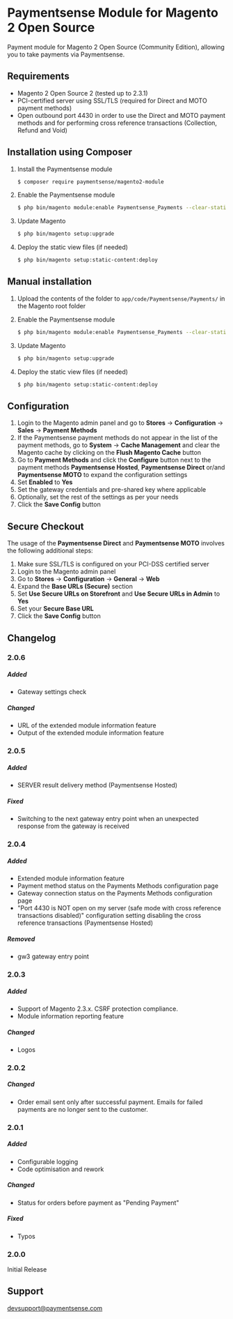 Paymentsense Module for Magento 2 Open Source
=============================================

Payment module for Magento 2 Open Source (Community Edition), allowing you to take payments via Paymentsense.

Requirements
------------

* Magento 2 Open Source 2 (tested up to 2.3.1)
* PCI-certified server using SSL/TLS (required for Direct and MOTO payment methods)
* Open outbound port 4430 in order to use the Direct and MOTO payment methods and for performing cross reference transactions (Collection, Refund and Void)

Installation using Composer
---------------------------

1. Install the Paymentsense module

    ```sh
    $ composer require paymentsense/magento2-module
    ```

2. Enable the Paymentsense module

    ```sh
    $ php bin/magento module:enable Paymentsense_Payments --clear-static-content
    ```

3. Update Magento

    ```sh
    $ php bin/magento setup:upgrade
    ```

4. Deploy the static view files (if needed)
    ```sh
    $ php bin/magento setup:static-content:deploy
    ```

Manual installation 
-------------------

1. Upload the contents of the folder to ```app/code/Paymentsense/Payments/``` in the Magento root folder

2. Enable the Paymentsense module

    ```sh
    $ php bin/magento module:enable Paymentsense_Payments --clear-static-content
    ```

3. Update Magento

    ```sh
    $ php bin/magento setup:upgrade
    ```

4. Deploy the static view files (if needed)
    ```sh
    $ php bin/magento setup:static-content:deploy
    ```

Configuration
-------------

1. Login to the Magento admin panel and go to **Stores** -> **Configuration** -> **Sales** -> **Payment Methods**
2. If the Paymentsense payment methods do not appear in the list of the payment methods, go to 
  **System** -> **Cache Management** and clear the Magento cache by clicking on the **Flush Magento Cache** button
3. Go to **Payment Methods** and click the **Configure** button next to the payment methods **Paymentsense Hosted**, 
  **Paymentsense Direct** or/and **Paymentsense MOTO** to expand the configuration settings
4. Set **Enabled** to **Yes**
5. Set the gateway credentials and pre-shared key where applicable
6. Optionally, set the rest of the settings as per your needs
7. Click the **Save Config** button

Secure Checkout
---------------

The usage of the **Paymentsense Direct** and **Paymentsense MOTO** involves the following additional steps:

1. Make sure SSL/TLS is configured on your PCI-DSS certified server
2. Login to the Magento admin panel
3. Go to **Stores** -> **Configuration** -> **General** -> **Web** 
4. Expand the **Base URLs (Secure)** section 
5. Set **Use Secure URLs on Storefront** and **Use Secure URLs in Admin** to **Yes**
6. Set your **Secure Base URL** 
7. Click the **Save Config** button

Changelog
---------

### 2.0.6
##### Added
- Gateway settings check

##### Changed
- URL of the extended module information feature
- Output of the extended module information feature


### 2.0.5
##### Added
- SERVER result delivery method (Paymentsense Hosted)

##### Fixed
- Switching to the next gateway entry point when an unexpected response from the gateway is received


### 2.0.4
##### Added
- Extended module information feature
- Payment method status on the Payments Methods configuration page
- Gateway connection status on the Payments Methods configuration page
- "Port 4430 is NOT open on my server (safe mode with cross reference transactions disabled)" configuration setting disabling the cross reference transactions (Paymentsense Hosted)

##### Removed
- gw3 gateway entry point


### 2.0.3
##### Added
- Support of Magento 2.3.x. CSRF protection compliance.
- Module information reporting feature

##### Changed
- Logos


### 2.0.2
##### Changed
- Order email sent only after successful payment. Emails for failed payments are no longer sent to the customer.


### 2.0.1
##### Added
- Configurable logging
- Code optimisation and rework

##### Changed
- Status for orders before payment as "Pending Payment"

##### Fixed
- Typos


### 2.0.0
Initial Release

Support
-------

[devsupport@paymentsense.com](mailto:devsupport@paymentsense.com)
